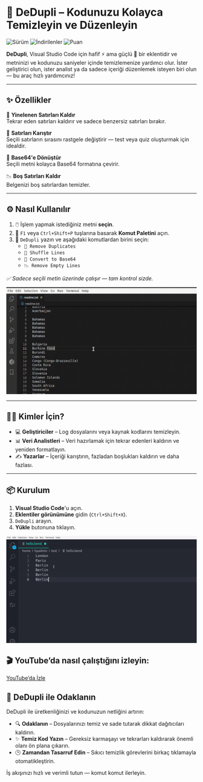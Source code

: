# 🧹 DeDupli – Kodunuzu Kolayca Temizleyin ve Düzenleyin

![Sürüm](https://img.shields.io/visual-studio-marketplace/v/learnwithyan.dedupli?label=Sürüm)
![İndirilenler](https://img.shields.io/visual-studio-marketplace/d/learnwithyan.dedupli?label=İndirilenler)
![Puan](https://img.shields.io/visual-studio-marketplace/stars/learnwithyan.dedupli?label=Puan)

**DeDupli**, Visual Studio Code için hafif ⚡ ama güçlü 💪 bir eklentidir ve metninizi ve kodunuzu saniyeler içinde temizlemenize yardımcı olur. İster geliştirici olun, ister analist ya da sadece içeriği düzenlemek isteyen biri olun — bu araç hızlı yardımcınız!

---

## ✨ Özellikler

🧽 **Yinelenen Satırları Kaldır**  
Tekrar eden satırları kaldırır ve sadece benzersiz satırları bırakır.

🔀 **Satırları Karıştır**  
Seçili satırların sırasını rastgele değiştirir — test veya quiz oluşturmak için idealdir.

🧾 **Base64'e Dönüştür**  
Seçili metni kolayca Base64 formatına çevirir.

📉 **Boş Satırları Kaldır**  
Belgenizi boş satırlardan temizler.

---

## ⚙️ Nasıl Kullanılır

1. 🖱️ İşlem yapmak istediğiniz metni **seçin**.
2. 🎯 `F1` veya `Ctrl+Shift+P` tuşlarına basarak **Komut Paletini** açın.
3. 💼 `DeDupli` yazın ve aşağıdaki komutlardan birini seçin:
   - `🧽 Remove Duplicates`
   - `🔀 Shuffle Lines`
   - `🧾 Convert to Base64`
   - `📉 Remove Empty Lines`

*✅ Sadece seçili metin üzerinde çalışır — tam kontrol sizde.*

[![Vscode eklentisi](/translations/demo.gif 'Eklenti demosu')](https://learnwithyan.com)

---

## 👨‍💻 Kimler İçin?

- 💻 **Geliştiriciler** – Log dosyalarını veya kaynak kodlarını temizleyin.
- 📊 **Veri Analistleri** – Veri hazırlamak için tekrar edenleri kaldırın ve yeniden formatlayın.
- ✍️ **Yazarlar** – İçeriği karıştırın, fazladan boşlukları kaldırın ve daha fazlası.

---

## 📦 Kurulum

1. **Visual Studio Code**'u açın.
2. **Eklentiler görünümüne** gidin (`Ctrl+Shift+X`).
3. `DeDupli` arayın.
4. **Yükle** butonuna tıklayın.

[![Vscode eklentisi](/translations/demo2.gif 'Eklenti demosu')](https://learnwithyan.com)

## 🎬 YouTube’da nasıl çalıştığını izleyin:

[YouTube’da İzle](https://www.youtube.com/watch?v=f9PHCYbTWbc)

## 🧠 DeDupli ile Odaklanın

DeDupli ile üretkenliğinizi ve kodunuzun netliğini artırın:

- 🔍 **Odaklanın** – Dosyalarınızı temiz ve sade tutarak dikkat dağıtıcıları kaldırın.
- ✨ **Temiz Kod Yazın** – Gereksiz karmaşayı ve tekrarları kaldırarak önemli olanı ön plana çıkarın.
- 🕒 **Zamandan Tasarruf Edin** – Sıkıcı temizlik görevlerini birkaç tıklamayla otomatikleştirin.

İş akışınızı hızlı ve verimli tutun — komut komut ilerleyin.
